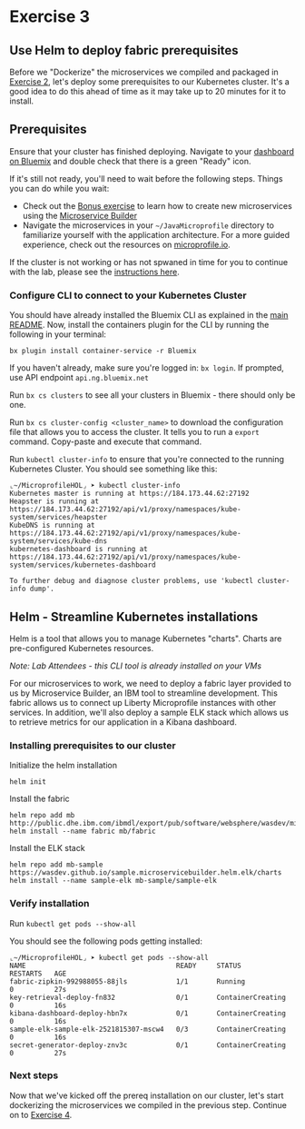 # Exercise 3
## Use Helm to deploy fabric prerequisites

Before we "Dockerize" the microservices we compiled and packaged in [Exercise 2](ex2.md), let's deploy some prerequisites to our Kubernetes cluster. It's a good idea to do this ahead of time as it may take up to 20 minutes for it to install.

## Prerequisites

Ensure that your cluster has finished deploying. Navigate to your [dashboard on Bluemix](https://console.bluemix.net/containers-kubernetes/home/clusters) and double check that there is a green "Ready" icon.

If it's still not ready, you'll need to wait before the following steps. Things you can do while you wait:

* Check out the [Bonus exercise](ex_bonus.md) to learn how to create new microservices using the [Microservice Builder](https://developer.ibm.com/microservice-builder/)
* Navigate the microservices in your `~/JavaMicroprofile` directory to familiarize yourself with the application architecture. For a more guided experience, check out the resources on [microprofile.io](https://microprofile.io/project/eclipse/microprofile-conference).

If the cluster is not working or has not spwaned in time for you to continue with the lab, please see the [instructions here](backup.md).

### Configure CLI to connect to your Kubernetes Cluster

You should have already installed the Bluemix CLI as explained in the [main README](../README.md). Now, install the containers plugin for the CLI by running the following in your terminal:

```
bx plugin install container-service -r Bluemix
```

If you haven't already, make sure you're logged in: `bx login`. If prompted, use API endpoint `api.ng.bluemix.net`

Run `bx cs clusters` to see all your clusters in Bluemix - there should only be one.

Run `bx cs cluster-config <cluster_name>` to download the configuration file that allows you to access the cluster. It tells you to run a `export` command. Copy-paste and execute that command.

Run `kubectl cluster-info` to ensure that you're connected to the running Kubernetes Cluster. You should see something like this:

```
⌞~/MicroprofileHOL⌟ ➤ kubectl cluster-info
Kubernetes master is running at https://184.173.44.62:27192
Heapster is running at https://184.173.44.62:27192/api/v1/proxy/namespaces/kube-system/services/heapster
KubeDNS is running at https://184.173.44.62:27192/api/v1/proxy/namespaces/kube-system/services/kube-dns
kubernetes-dashboard is running at https://184.173.44.62:27192/api/v1/proxy/namespaces/kube-system/services/kubernetes-dashboard

To further debug and diagnose cluster problems, use 'kubectl cluster-info dump'.
```

## Helm - Streamline Kubernetes installations

Helm is a tool that allows you to manage Kubernetes "charts". Charts are pre-configured Kubernetes resources.

_Note: Lab Attendees - this CLI tool is already installed on your VMs_

For our microservices to work, we need to deploy a fabric layer provided to us by Microservice Builder, an IBM tool to streamline development. This fabric allows us to connect up Liberty Microprofile instances with other services. In addition, we'll also deploy a sample ELK stack which allows us to retrieve metrics for our application in a Kibana dashboard.

### Installing prerequisites to our cluster

Initialize the helm installation

```
helm init
```

Install the fabric

```
helm repo add mb http://public.dhe.ibm.com/ibmdl/export/pub/software/websphere/wasdev/microservicebuilder/helm/
helm install --name fabric mb/fabric
```

Install the ELK stack

```
helm repo add mb-sample https://wasdev.github.io/sample.microservicebuilder.helm.elk/charts
helm install --name sample-elk mb-sample/sample-elk
```

### Verify installation

Run `kubectl get pods --show-all`

You should see the following pods getting installed:
```
⌞~/MicroprofileHOL⌟ ➤ kubectl get pods --show-all
NAME                                     READY     STATUS              RESTARTS   AGE
fabric-zipkin-992988055-88jls            1/1       Running             0          27s
key-retrieval-deploy-fn832               0/1       ContainerCreating   0          16s
kibana-dashboard-deploy-hbn7x            0/1       ContainerCreating   0          16s
sample-elk-sample-elk-2521815307-mscw4   0/3       ContainerCreating   0          16s
secret-generator-deploy-znv3c            0/1       ContainerCreating   0          27s
```

### Next steps

Now that we've kicked off the prereq installation on our cluster, let's start dockerizing the microservices we compiled in the previous step. Continue on to [Exercise 4](ex4.md).